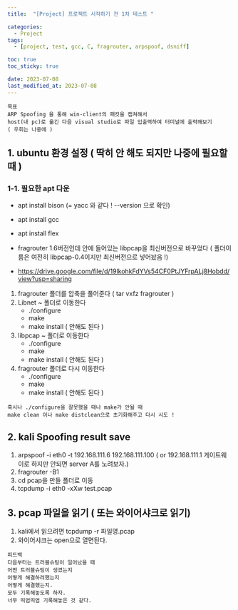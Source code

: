 ```yaml
---
title:  "[Project] 프로젝트 시작하기 전 1차 테스트 "

categories:
  - Project
tags:
  - [project, test, gcc, C, fragrouter, arpspoof, dsniff] 

toc: true
toc_sticky: true

date: 2023-07-08
last_modified_at: 2023-07-08
---
```


<!-- post 폴더 이름 -> 연관성을 찾지못함 ( 이상하게 바꿔도 정상적으로 작동했기때문 ) -->


```
목표
ARP Spoofing 을 통해 win-client의 패킷을 캡쳐해서
host(내 pc)로 옮긴 다음 visual studio로 파일 입출력하여 터미널에 출력해보기
( 우회는 나중에 )
```


## 1. ubuntu 환경 설정 ( 딱히 안 해도 되지만 나중에 필요할 때 )

### 1-1. 필요한 apt 다운
- apt install bison (= yacc 와 같다 ! --version 으로 확인)
- apt install gcc
- apt install flex

- fragrouter 1.6버전인데 안에 들어있는 libpcap을 최신버전으로 바꾸었다 ( 폴더이름은 여전히 libpcap-0.4이지만 최신버전으로 넣어놨음 !)
- https://drive.google.com/file/d/19lkohkFdYVs54CF0PtJYFrpALj8Hobdd/view?usp=sharing
1. fragrouter 폴더를 압축을 풀어준다 ( tar vxfz fragrouter )
2. Libnet ~ 폴더로 이동한다
   - ./configure
   - make
   - make install ( 안해도 된다 )
3. libpcap ~ 폴더로 이동한다
   - ./configure
   - make
   - make install ( 안해도 된다 )
4. fragrouter 폴더로 다시 이동한다
   - ./configure
   - make
   - make install ( 안해도 된다 )



```
혹시나 ./configure을 잘못했을 때나 make가 안될 때
make clean 이나 make distclean으로 초기화해주고 다시 시도 !
```




## 2. kali Spoofing result save
1. arpspoof -i eth0 -t 192.168.111.6 192.168.111.100 ( or 192.168.111.1 게이트웨이로 하지만 안되면 server A를 노려보자.)
2. fragrouter -B1
3. cd pcap을 만들 폴더로 이동
4. tcpdump -i eth0 -xXw test.pcap


## 3. pcap 파일을 읽기 ( 또는 와이어샤크로 읽기)
1. kali에서 읽으려면 tcpdump -r 파일명.pcap
2. 와이어샤크는 open으로 열면된다.



```
피드백
다음부터는 트러블슈팅이 일어났을 때
어떤 트러블슈팅이 생겼는지
어떻게 해결하려했는지
어떻게 해결했는지.
모두 기록해놓도록 하자.
너무 띄엄띄엄 기록해놓은 것 같다.
```